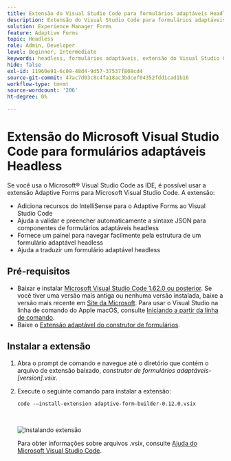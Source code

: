 ```yaml
---
title: Extensão do Visual Studio Code para formulários adaptáveis Headless
description: Extensão do Visual Studio Code para formulários adaptáveis Headless
solution: Experience Manager Forms
feature: Adaptive Forms
topic: Headless
role: Admin, Developer
level: Beginner, Intermediate
keywords: headless, formulários adaptáveis, extensão do Visual Studio Code
hide: false
exl-id: 11960e91-6c09-48d4-9d57-37537f808cd4
source-git-commit: 47ac7d03c8c4fa18ac3bdcef04352fdd1cad1b16
workflow-type: tm+mt
source-wordcount: '206'
ht-degree: 0%

---
```


# Extensão do Microsoft Visual Studio Code para formulários adaptáveis Headless

Se você usa o Microsoft® Visual Studio Code as IDE, é possível usar a extensão Adaptive Forms para Microsoft Visual Studio Code. A extensão:

* Adiciona recursos do IntelliSense para o Adaptive Forms ao Visual Studio Code
* Ajuda a validar e preencher automaticamente a sintaxe JSON para componentes de formulários adaptáveis headless
* Fornece um painel para navegar facilmente pela estrutura de um formulário adaptável headless
* Ajuda a traduzir um formulário adaptável headless

<!-- 

The extension o easily navigate the structure 

Adobe provides an extension for Microsoft&reg; Visual Studio Code to make it easier for you to navigate structure and develop Headless adaptive forms in Visual Studio Code. The extension adds Adaptive Forms related IntelliSense capabilities and helps auto-complete Headless adaptive forms JSON syntax. It also adds a panel, titled Forms Tree, to help navigate structure of Headless adaptive form. 

-->

## Pré-requisitos

* Baixar e instalar [Microsoft Visual Studio Code 1.62.0 ou posterior](https://code.visualstudio.com/docs/supporting/FAQ#_how-do-i-find-the-version). Se você tiver uma versão mais antiga ou nenhuma versão instalada, baixe a versão mais recente em [Site da Microsoft](https://code.visualstudio.com/docs/setup/setup-overview). Para usar o Visual Studio na linha de comando do Apple macOS, consulte [Iniciando a partir da linha de comando](https://code.visualstudio.com/docs/setup/mac#_launching-from-the-command-line).
* Baixe o [Extensão adaptável do construtor de formulários](/help/assets/adaptive-form-builder-0.12.0.vsix).

## Instalar a extensão

1. Abra o prompt de comando e navegue até o diretório que contém o arquivo de extensão baixado, *construtor de formulários adaptáveis-[version].vsix*.

1. Execute o seguinte comando para instalar a extensão:

   `code -–install-extension adaptive-form-builder-0.12.0.vsix`

   <br>

   ![Instalando extensão](/help/assets/install-extension.png)


   Para obter informações sobre arquivos .vsix, consulte [Ajuda do Microsoft Visual Studio Code](https://code.visualstudio.com/docs/editor/extension-marketplace#_install-from-a-vsix).
